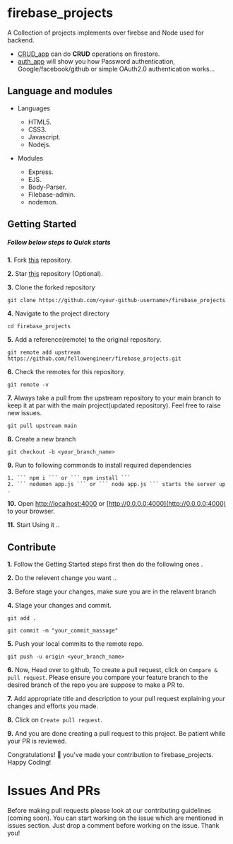 # firebase_projects

A Collection of projects implements over firebse and Node used for backend. 
- [CRUD_app](https://github.com/fellowEngineer/firebase_projects/tree/main/CRUD_app) can do **CRUD** operations on firestore.
- [auth_app](https://github.com/fellowEngineer/firebase_projects/tree/main/auth_app) will show you how Password authentication,
    Google/facebook/github or simple OAuth2.0 authentication works...
    <!-- - next app ... -->


## Language and modules 

- Languages 
    - HTML5.
    - CSS3.
    - Javascript.
    - Nodejs.

- Modules
    - Express.
    - EJS.
    - Body-Parser.
    - Filebase-admin.
    - nodemon.


## Getting Started 

##### Follow below steps to Quick starts 

**1.** Fork [this](https://github.com/fellowEngineer/firebase_projects) repository.

**2.** Star [this](https://github.com/fellowEngineer/firebase_projects) repository (Optional).

**3.** Clone the forked repository 

``` 
git clone https://github.com/<your-github-username>/firebase_projects 
```

**4.** Navigate to the project directory

```
cd firebase_projects
```

**5.** Add a reference(remote) to the original repository.

```
git remote add upstream https://github.com/fellowengineer/firebase_projects.git
```

**6.** Check the remotes for this repository.

```
git remote -v
```

**7.** Always take a pull from the upstream repository to your main branch to keep it at par with the main project(updated repository). Feel free to raise new issues.

```
git pull upstream main
```

**8.** Create a new branch 

```
git checkout -b <your_branch_name>
```

**9.** Run to following commonds to install required  dependencies 

    1. ``` npm i ``` or ``` npm install ```
    2. ``` nodemon app.js ``` or ``` node app.js ``` starts the server up .

**10.** Open [http://localhost:4000](http://localhost:4000) or [http://0.0.0.0:4000](http://0.0.0.0:4000) to your browser.

**11.** Start Using it ..



## Contribute 

**1.** Follow the Getting Started steps first then do the following ones .

**2.** Do the relevent change you want ..

**3.** Before stage your changes, make sure you are in the relavent branch

**4.** Stage your changes and commit.

``` 
git add . 
```

``` 
git commit -m "your_commit_massage" 
```

**5.** Push your local commits to the remote repo.

``` 
git push -u origin <your_branch_name> 
```

**6.** Now, Head over to github, To create a pull request, click on `Compare & pull request`. Please ensure you compare your feature branch to the desired branch of the repo you are suppose to make a PR to.

**7.** Add appropriate title and description to your pull request explaining your changes and efforts you made.

**8.** Click on `Create pull request`.

**9.** And you are done creating a pull request to this project. Be patient while your PR is reviewed.

Congratulations! 🎉 you've made your contribution to firebase_projects.
Happy Coding! 


# Issues And PRs
Before making pull requests please look at our contributing guidelines (coming soon). You can start working on the issue which are mentioned in issues section. Just drop a comment before working on the issue. Thank you!
